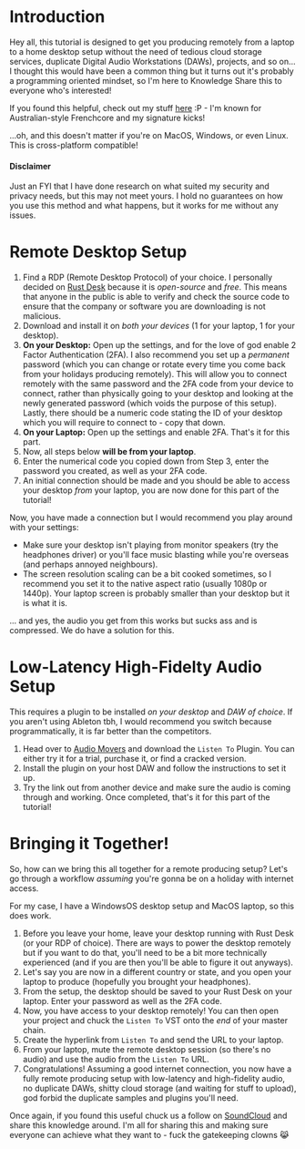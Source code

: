 # Introduction
Hey all, this tutorial is designed to get you producing remotely from a laptop to a home desktop setup without the need of tedious cloud storage services, duplicate Digital Audio Workstations (DAWs), projects, and so on...
I thought this would have been a common thing but it turns out it's probably a programming oriented mindset, so I'm here to Knowledge Share this to everyone who's interested!

If you found this helpful, check out my stuff [here](https://soundcloud.com/akira_takihara) :P - I'm known for Australian-style Frenchcore and my signature kicks!

...oh, and this doesn't matter if you're on MacOS, Windows, or even Linux. This is cross-platform compatible! 

#### Disclaimer
Just an FYI that I have done research on what suited my security and privacy needs, but this may not meet yours. I hold no guarantees on how you use this method and what happens, but it works for me without any issues.

# Remote Desktop Setup
1. Find a RDP (Remote Desktop Protocol) of your choice. I personally decided on [Rust Desk](https://rustdesk.com/) because it is *open-source* and *free*. This means that anyone in the public is able to verify and check the source code to ensure that the company or software you are downloading is not malicious.
2. Download and install it on *both your devices* (1 for your laptop, 1 for your desktop).
3. **On your Desktop:** Open up the settings, and for the love of god enable 2 Factor Authentication (2FA). I also recommend you set up a *permanent* password (which you can change or rotate every time you come back from your holidays producing remotely). This will allow you to connect remotely with the same password and the 2FA code from your device to connect, rather than physically going to your desktop and looking at the newly generated password (which voids the purpose of this setup). Lastly, there should be a numeric code stating the ID of your desktop which you will require to connect to - copy that down.
4. **On your Laptop:** Open up the settings and enable 2FA. That's it for this part.
5. Now, all steps below **will be from your laptop**.
6. Enter the numerical code you copied down from Step 3, enter the password you created, as well as your 2FA code.
7. An initial connection should be made and you should be able to access your desktop *from* your laptop, you are now done for this part of the tutorial!

Now, you have made a connection but I would recommend you play around with your settings:
- Make sure your desktop isn't playing from monitor speakers (try the headphones driver) or you'll face music blasting while you're overseas (and perhaps annoyed neighbours).
- The screen resolution scaling can be a bit cooked sometimes, so I recommend you set it to the native aspect ratio (usually 1080p or 1440p). Your laptop screen is probably smaller than your desktop but it is what it is.

... and yes, the audio you get from this works but sucks ass and is compressed. We do have a solution for this.

# Low-Latency High-Fidelty Audio Setup
This requires a plugin to be installed *on your desktop* and *DAW of choice*. If you aren't using Ableton tbh, I would recommend you switch because programmatically, it is far better than the competitors.

1. Head over to [Audio Movers](https://audiomovers.com/) and download the `Listen To` Plugin. You can either try it for a trial, purchase it, or find a cracked version.
2. Install the plugin on your host DAW and follow the instructions to set it up.
3. Try the link out from another device and make sure the audio is coming through and working. Once completed, that's it for this part of the tutorial!

# Bringing it Together!
So, how can we bring this all together for a remote producing setup? Let's go through a workflow *assuming* you're gonna be on a holiday with internet access.

For my case, I have a WindowsOS desktop setup and MacOS laptop, so this does work.

1. Before you leave your home, leave your desktop running with Rust Desk (or your RDP of choice). There are ways to power the desktop remotely but if you want to do that, you'll need to be a bit more technically experienced (and if you are then you'll be able to figure it out anyways).
3. Let's say you are now in a different country or state, and you open your laptop to produce (hopefully you brought your headphones).
4. From the setup, the desktop should be saved to your Rust Desk on your laptop. Enter your password as well as the 2FA code.
5. Now, you have access to your desktop remotely! You can then open your project and chuck the `Listen To` VST onto the *end* of your master chain.
6. Create the hyperlink from `Listen To` and send the URL to your laptop.
7. From your laptop, mute the remote desktop session (so there's no audio) and use the audio from the `Listen To` URL.
8. Congratulations! Assuming a good internet connection, you now have a fully remote producing setup with low-latency and high-fidelity audio, no duplicate DAWs, shitty cloud storage (and waiting for stuff to upload), god forbid the duplicate samples and plugins you'll need.

Once again, if you found this useful chuck us a follow on [SoundCloud](https://soundcloud.com/akira_takihara) and share this knowledge around. I'm all for sharing this and making sure everyone can achieve what they want to - fuck the gatekeeping clowns 😹 





